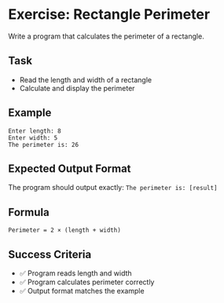 # Exercise: Rectangle Perimeter

Write a program that calculates the perimeter of a rectangle.

## Task
- Read the length and width of a rectangle
- Calculate and display the perimeter

## Example
```
Enter length: 8
Enter width: 5
The perimeter is: 26
```

## Expected Output Format
The program should output exactly: `The perimeter is: [result]`

## Formula
`Perimeter = 2 × (length + width)`

## Success Criteria
- ✅ Program reads length and width
- ✅ Program calculates perimeter correctly
- ✅ Output format matches the example
